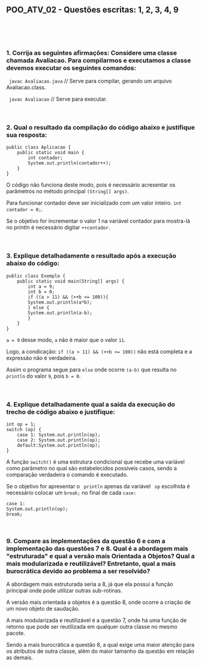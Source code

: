 <h2> POO_ATV_02 - Questões escritas: 1, 2, 3, 4, 9</h2>
<br><br><br>	
<h3> 1. Corrija as seguintes afirmações: Considere uma classe chamada Avaliacao. Para compilarmos e executamos a classe devemos executar os seguintes comandos:</h3>

``` javac Avaliacao.java```  // Serve para compilar, gerando um arquivo Avaliacao.class.

``` javac Avaliacao```  // Serve para executar.
<br><br><br>
<h3> 2. Qual o resultado da compilação do código abaixo e justifique sua resposta: </h3>

```
public class Aplicacao {
	public static void main {
		int contador;
    	System.out.println(contador++);
  	}
}
```

O código não funciona deste modo, pois é necessário acresentar os parâmetros no método principal ```(String[] args)```.

Para funcionar contador deve ser inicializado com um valor inteiro. ```int contador = 0;```.

Se o objetivo for incrementar o valor 1 na variável contador para mostra-lá no println é necessário digitar ```++contador```.
<br><br><br>
<h3> 3. Explique detalhadamente o resultado após a execução abaixo do código:</h3>

```
public class Exemplo {
	public static void main(String[] args) {
		int a = 9;
		int b = 0;
		if ((a > 11) && (++b <= 100)){
		System.out.println(a*b);
		} else {
		System.out.println(a-b);
		}
	}
}
```

```a = 9``` desse modo, ```a``` não é maior que o valor ```11```. 

Logo, a condicação:  ```if ((a > 11) && (++b <= 100))``` não está completa e a expressão não é verdadeira.

Assim o programa segue para ```else``` onde ocorre ```(a-b)``` que resulta no ```println``` do valor ```9```, pois ```b = 0```.
<br><br><br>
<h3> 4. Explique detalhadamente qual a saída da execução do trecho de código abaixo e justifique: </h3>

``` 
int op = 1;
switch (op) {
	case 1: System.out.println(op);
	case 2: System.out.println(op);
	default:System.out.println(op);
}
```

A função ```switch()``` é uma estrutura condicional que recebe uma variável como parâmetro no qual são estabelecidos possíveis casos, sendo a comparação verdadeira o comando é executado.

Se o objetivo for apresentar o ``` println``` apenas da variável ``` op``` escolhida é necessário colocar um ```break;``` no final de cada ```case:```
``` 
case 1: 
System.out.println(op);
break;
``` 
<br>
<h3> 9. Compare as implementações da questão 6 e com a implementação das questões 7 e 8. Qual é a abordagem mais "estruturada" e qual a versão mais Orientada a Objetos? Qual a mais modularizada e reutilizável? Entretanto, qual a mais burocrática devido ao problema a ser resolvido? </h3>

A abordagem mais estruturada seria a 8, já que ela possui a função principal onde pode utilizar outras sub-rotinas.

A versão mais orientada a objetos é a questâo 8, onde ocorre a criação de um novo objeto de saudação.

A mais modularizada e reutilizável é a questão 7, onde há uma função de retorno que pode ser reutilizada em qualquer outra classe no mesmo pacote.

Sendo a mais burocrática a questão 8, a qual exige uma maior atenção para os atributos de outra classe, além do maior tamanho da questão em relação as demais.

